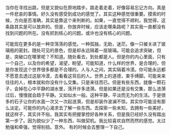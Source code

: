 
当你在寻找出路，但是又貌似在原地踏步。路走着走着，好像容易忘记方向。真是一件悲哀的事情。好久没有感受到成功的感觉了。其实这种感觉很重要。摸索的时候，方向是否准确，其实是靠这个来判断的。如果，一直觉得不顺利，我觉得，这条路其实是可以放弃的。但是，你放弃时候，应该走哪条路呢？其实我一直都没有找到问题的所在。没有抓到核心的问题。或许也没有核心的问题。

可能现在更多的是一种空荡荡的感觉。一种孤独，无助，迷茫。像一只被关进了玻璃瓶的密封。随处可见的景色，但是却永远隔着一层玻璃。可能会追求突破，但是，突破口在哪里呢？不知道。随处看去，到处都是人。但是你的内心里面，只有一个自己，以及你的希望，渴望，盼望。可能知道，什么样的世界，是合理的，但是你发现这个世界很多都是不合理的。人与人之间，其实隔着冷漠。你可能永远都不愿意去透过这层冷漠，去看看这背后的人。世界上的道德，束手缚脚。可能来来往往的人，根本就和你没有什么交集。只是来往而已。但是有些东西，就像一颗石子，会掉在心中平静的湖水里，荡开许多涟漪。但是如果还是没有交集，那么涟漪过后，慢慢就会趋于平静。又如似水一般。这种平静，平淡而无为的生活。于是很多的石子让你的水面一次又一次起涟漪，但是却装作波澜不惊。其实你可能没有那么淡定。可能你的内心渴求去了解一些东西。去探索一些未知，去拥有一些美好，就这样子，其实并不俗。我其实有把握掌控好各种关系，但是我已经好久没有踏出第一步了。因为貌似少了一种东西，叫做契机。我比较喜欢自然而然的感觉。太过勉强和牵强，觉得别扭。意外。
有的时候会去整理一下自己。
 
